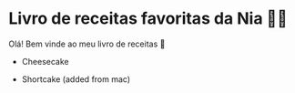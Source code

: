 # Livro de receitas favoritas da Nia 👩‍🍳

Olá! Bem vinde ao meu livro de receitas 👋

- Cheesecake

- Shortcake (added from mac)
